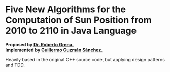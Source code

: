 # Five New Algorithms for the Computation of Sun Position from 2010 to 2110 in Java Language  
**Proposed by [Dr. Roberto Grena.](https://www.researchgate.net/profile/Roberto_Grena)**  
**Implemented by [Guillermo Guzmán Sánchez.](https://plus.google.com/u/0/+GuillermoGuzmánSánchez)**

Heavily based in the original C++ source code, but applying design patterns and TDD.  
